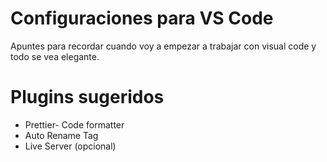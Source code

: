 # Configuraciones para VS Code
Apuntes para recordar cuando voy a empezar a trabajar con visual code y todo se vea elegante.

# Plugins sugeridos
- Prettier- Code formatter
- Auto Rename Tag
- Live Server (opcional)
